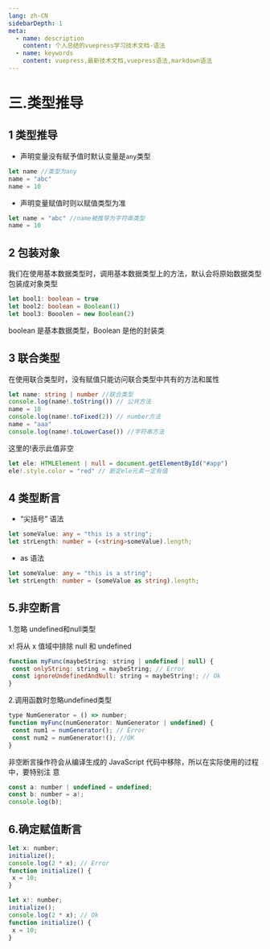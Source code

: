 ```yaml
---
lang: zh-CN
sidebarDepth: 1
meta:
  - name: description
    content: 个人总结的vuepress学习技术文档-语法
  - name: keywords
    content: vuepress,最新技术文档,vuepress语法,markdown语法
---
```


# 三.类型推导

## 1 类型推导

- 声明变量没有赋予值时默认变量是`any`类型

```ts
let name //类型为any
name = "abc"
name = 10
```

- 声明变量赋值时则以赋值类型为准

```ts
let name = "abc" //name被推导为字符串类型
name = 10
```

## 2 包装对象

我们在使用基本数据类型时，调用基本数据类型上的方法，默认会将原始数据类型包装成对象类型

```ts
let bool1: boolean = true
let bool2: boolean = Boolean(1)
let bool3: Booolen = new Boolean(2)
```

boolean 是基本数据类型，Boolean 是他的封装类

## 3 联合类型

在使用联合类型时，没有赋值只能访问联合类型中共有的方法和属性

```ts
let name: string | number //联合类型
console.log(name!.toString()) // 公共方法
name = 10
console.log(name!.toFixed(2)) // number方法
name = "aaa"
console.log(name!.toLowerCase()) //字符串方法
```

这里的!表示此值非空

```ts
let ele: HTMLElement | null = document.getElementById("#app")
ele!.style.color = "red" // 断定ele元素一定有值
```
## 4 类型断⾔
- “尖括号” 语法
```ts
let someValue: any = "this is a string";
let strLength: number = (<string>someValue).length;
```
- as 语法
```ts
let someValue: any = "this is a string";
let strLength: number = (someValue as string).length;
```
## 5.非空断言
1.忽略 undefined和null类型

x! 将从 x 值域中排除 null 和 undefined
```js
function myFunc(maybeString: string | undefined | null) {
 const onlyString: string = maybeString; // Error
 const ignoreUndefinedAndNull: string = maybeString!; // Ok
}
```
2.调用函数时忽略undefined类型
```js
type NumGenerator = () => number;
function myFunc(numGenerator: NumGenerator | undefined) {
 const num1 = numGenerator(); // Error
 const num2 = numGenerator!(); //OK
}
```
 ⾮空断⾔操作符会从编译⽣成的 JavaScript 代码中移除，所以在实际使⽤的过程中，要特别注
意
```js
const a: number | undefined = undefined;
const b: number = a!;
console.log(b);
```
## 6.确定赋值断⾔
```js
let x: number;
initialize();
console.log(2 * x); // Error
function initialize() {
 x = 10;
}
```
```js
let x!: number;
initialize();
console.log(2 * x); // Ok
function initialize() {
 x = 10; 
}
```
